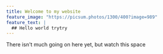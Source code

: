 ```yaml
---
title: Welcome to my website
feature_image: "https://picsum.photos/1300/400?image=989"
feature_text: |
  ## Hello world trytry
---
```


There isn't much going on here yet, but watch this space
